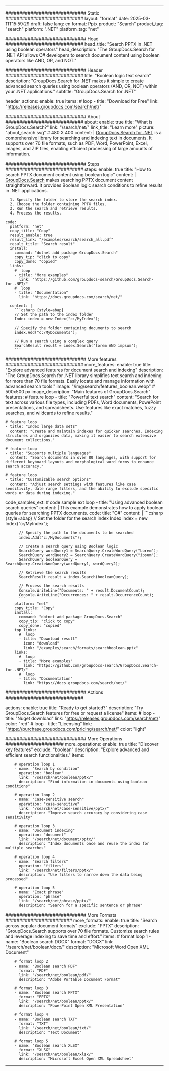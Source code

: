 
---
############################# Static ############################
layout: "format"
date:  2025-03-11T15:59:29
draft: false
lang: en
format: Pptx
product: "Search"
product_tag: "search"
platform: ".NET"
platform_tag: "net"

############################# Head ############################
head_title: "Search PPTX in .NET using boolean operators"
head_description: "The GroupDocs.Search for .NET API allows C# developers to search document content using boolean operators like AND, OR, and NOT."

############################# Header ############################
title: "Boolean logic text search" 
description: "GroupDocs.Search for .NET makes it simple to create advanced search queries using boolean operators (AND, OR, NOT) within your .NET applications."
subtitle: "GroupDocs.Search for .NET" 

header_actions:
  enable: true
  items:
    #  loop
    - title: "Download for Free"
      link: "https://releases.groupdocs.com/search/net/"
      
############################# About ############################
about:
    enable: true
    title: "What is GroupDocs.Search?"
    link: "/search/net/"
    link_title: "Learn more"
    picture: "about_search.svg" # 480 X 400
    content: |
       [GroupDocs.Search for .NET](/search/net/) is a comprehensive library for searching and indexing text in documents. It supports over 70 file formats, such as PDF, Word, PowerPoint, Excel, images, and ZIP files, enabling efficient processing of large amounts of information.

############################# Steps ############################
steps:
    enable: true
    title: "How to search PPTX document content using boolean logic"
    content: |
      [GroupDocs.Search](/search/net/) makes searching PPTX document content straightforward. It provides Boolean logic search conditions to refine results in .NET applications.
      
      1. Specify the folder to store the search index.
      2. Choose the folder containing PPTX files.
      3. Run the search and retrieve results.
      4. Process the results.
   
    code:
      platform: "net"
      copy_title: "Copy"
      result_enable: true
      result_link: "/examples/search/search_all.pdf"
      result_title: "Search result"
      install:
        command: "dotnet add package GroupDocs.Search"
        copy_tip: "click to copy"
        copy_done: "copied"
      links:
        #  loop
        - title: "More examples"
          link: "https://github.com/groupdocs-search/GroupDocs.Search-for-.NET/"
        #  loop
        - title: "Documentation"
          link: "https://docs.groupdocs.com/search/net/"
          
      content: |
        ```csharp {style=abap}
        // Set the path to the index folder
        Index index = new Index("c:/MyIndex");

        // Specify the folder containing documents to search
        index.Add("c:/MyDocuments");

        // Run a search using a complex query
        SearchResult result = index.Search("lorem AND impsum");
        ```            

############################# More features ############################
more_features:
  enable: true
  title: "Explore advanced features for document search and indexing"
  description: "The GroupDocs.Search for .NET library simplifies text search and indexing for more than 70 file formats. Easily locate and manage information with advanced search tools."
  image: "/img/search/features_boolean.webp" # 500x500 px
  image_description: "Main features of GroupDocs.Search"
  features:
    # feature loop
    - title: "Powerful text search"
      content: "Search for text across various file types, including PDFs, Word documents, PowePoint presentations, and spreadsheets. Use features like exact matches, fuzzy searches, and wildcards to refine results."

    # feature loop
    - title: "Index large data sets"
      content: "Create and maintain indexes for quicker searches. Indexing structures and organizes data, making it easier to search extensive document collections."

    # feature loop
    - title: "Supports multiple languages"
      content: "Search documents in over 80 languages, with support for different keyboard layouts and morphological word forms to enhance search accuracy."

    # feature loop
    - title: "Customizable search options"
      content: "Adjust search settings with features like case sensitivity, date range filters, and the ability to exclude specific words or data during indexing."
      
  code_samples_ext:
    # code sample ext loop
    - title: "Using advanced boolean search queries"
      content: |
        This example demonstrates how to apply boolean queries for searching PPTX documents.
      code:
        title: "C#"
        content: |
          ```csharp {style=abap}
          // Set the folder for the search index
          Index index = new Index("c:/MyIndex");
              
          // Specify the path to the documents to be searched
          index.Add("c:/MyDocuments");

          // Create a search query using Boolean logic
          SearchQuery wordQuery1 = SearchQuery.CreateWordQuery("Lorem");
          SearchQuery wordQuery2 = SearchQuery.CreateWordQuery("ipsum");
          SearchQuery booleanQuery = SearchQuery.CreateAndQuery(wordQuery1, wordQuery2);

          // Retrieve the search results
          SearchResult result = index.Search(booleanQuery);
          
          // Process the search results
          Console.WriteLine("Documents: " + result.DocumentCount);
          Console.WriteLine("Occurrences: " + result.OccurrenceCount);
          ```
        platform: "net"
        copy_title: "Copy"
        install:
          command: "dotnet add package GroupDocs.Search"
          copy_tip: "click to copy"
          copy_done: "copied"
        top_links:
          #  loop
          - title: "Download result"
            icon: "download"
            link: "/examples/search/formats/searchboolean.pptx"
        links:
          #  loop
          - title: "More examples"
            link: "https://github.com/groupdocs-search/GroupDocs.Search-for-.NET/"
          #  loop
          - title: "Documentation"
            link: "https://docs.groupdocs.com/search/net/"
            

            


############################# Actions ############################

actions:
  enable: true
  title: "Ready to get started?"
  description: "Try GroupDocs.Search features for free or request a license"
  items:
    #  loop
    - title: "Nuget download"
      link: "https://releases.groupdocs.com/search/net/"
      color: "red"
        #  loop
    - title: "Licensing"
      link: "https://purchase.groupdocs.com/pricing/search/net/"
      color: "light"


############################# More Operations #####################
more_operations:
    enable: true
    title: "Discover key features"
    exclude: "boolean"
    description: "Explore advanced and efficient search functionalities."
    items: 
          
        # operation loop 1
        - name: "Search by condition"
          operation: "boolean"
          link: "/search/net/boolean/pptx/"
          description: "Find information in documents using boolean conditions"

        # operation loop 2
        - name: "Case-sensitive search"
          operation: "case-sensitive"
          link: "/search/net/case-sensitive/pptx/"
          description: "Improve search accuracy by considering case sensitivity"

        # operation loop 3
        - name: "Document indexing"
          operation: "document"
          link: "/search/net/document/pptx/"
          description: "Index documents once and reuse the index for multiple searches"

        # operation loop 4
        - name: "Search filters"
          operation: "filters"
          link: "/search/net/filters/pptx/"
          description: "Use filters to narrow down the data being processed"

        # operation loop 5
        - name: "Exact phrase"
          operation: "phrase"
          link: "/search/net/phrase/pptx/"
          description: "Search for a specific sentence or phrase"
          
        
          
############################# More Formats ########################
more_formats:
    enable: true
    title: "Search across popular document formats"
    exclude: "PPTX"
    description: "GroupDocs.Search supports over 70 file formats. Customize search rules and leverage indexing to save time and effort."
    items: 
        # format loop 1
        - name: "Boolean search DOCX"
          format: "DOCX"
          link: "/search/net/boolean/docx/"
          description: "Microsoft Word Open XML Document"
          
        # format loop 2
        - name: "Boolean search PDF"
          format: "PDF"
          link: "/search/net/boolean/pdf/"
          description: "Adobe Portable Document Format"
          
        # format loop 3
        - name: "Boolean search PPTX"
          format: "PPTX"
          link: "/search/net/boolean/pptx/"
          description: "PowerPoint Open XML Presentation"

        # format loop 4
        - name: "Boolean search TXT"
          format: "TXT"
          link: "/search/net/boolean/txt/"
          description: "Text Document"
          
        # format loop 5
        - name: "Boolean search XLSX"
          format: "XLSX"
          link: "/search/net/boolean/xlsx/"
          description: "Microsoft Excel Open XML Spreadsheet"
  

---